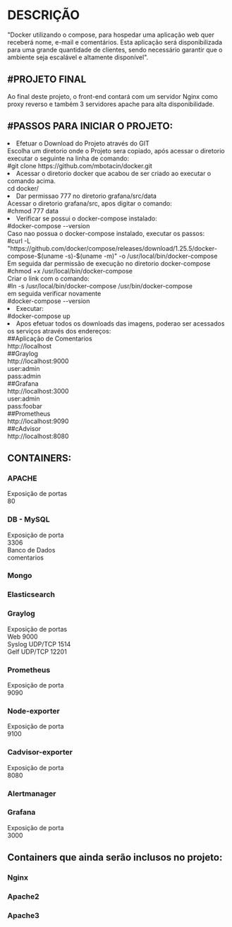 <h1>DESCRIÇÃO</h1>

"Docker utilizando o compose, para hospedar uma aplicação web quer receberá nome, e-mail e comentários. Esta aplicação será disponibilizada para uma grande quantidade de clientes, sendo necessário garantir que o ambiente seja escalável e altamente disponível".

<h2>#PROJETO FINAL</h2>
Ao final deste projeto, o front-end contará com um servidor Nginx como proxy reverso e também 3 servidores apache para alta disponibilidade.

<h2>#PASSOS PARA INICIAR O PROJETO:</h2>
<li>Efetuar o Download do Projeto através do GIT<br>
    Escolha um diretorio onde o Projeto sera copiado, após acessar o diretorio executar o seguinte na linha de comando:<br>
    #git clone https://github.com/mbotacin/docker.git<br>
<li>Acessar o diretorio docker que acabou de ser criado ao executar o comando acima.<br>
    cd docker/
<li>Dar permissao 777 no diretorio grafana/src/data<br>
    Acessar o diretorio grafana/src, apos digitar o comando:<br>
    #chmod 777 data<br>
<li>Verificar se possui o docker-compose instalado:<br>
    #docker-compose --version<br>
    Caso nao possua o docker-compose instalado, executar os passos:<br>
    #curl -L "https://github.com/docker/compose/releases/download/1.25.5/docker-compose-$(uname -s)-$(uname -m)" -o /usr/local/bin/docker-compose<br>
    Em seguida dar permissão de execução no diretorio docker-compose<br>
    #chmod +x /usr/local/bin/docker-compose<br>
    Criar o link com o comando:<br>
    #ln -s /usr/local/bin/docker-compose /usr/bin/docker-compose<br>
    em seguida verificar novamente<br>
    #docker-compose --version<br>
<li>Executar:<br>
    #docker-compose up<br>
<li>Apos efetuar todos os downloads das imagens, poderao ser acessados os serviços através dos endereços:<br>
    ##Aplicação de Comentarios<br>
    http://localhost<br>
    ##Graylog<br>
    http://localhost:9000<br>
    user:admin<br>
    pass:admin<br>
    ##Grafana<br>
    http://localhost:3000<br>
    user:admin<br>
    pass:foobar<br>
    ##Prometheus<br>
    http://localhost:9090<br>
    ##cAdvisor<br>
    http://localhost:8080<br>

<h2>CONTAINERS:</h2>
<h3>APACHE</h3>
    Exposição de portas<br>
    80

<h3>DB - MySQL</h3>
    Exposição de porta<br>
    3306<br>
    Banco de Dados<br>
    comentarios

<h3>Mongo</h3>
<h3>Elasticsearch</h3>
<h3>Graylog</h3>
	Exposição de portas<br>
	Web 9000<br>
	Syslog UDP/TCP 1514<br>
	Gelf UDP/TCP 12201
<h3>Prometheus</h2>
	Exposição de porta<br>
    	9090

<h3>Node-exporter</h3>
	Exposição de porta<br>
	9100
<h3>Cadvisor-exporter</h3>
	Exposição de porta<br>
	8080
<h3>Alertmanager</h3>
<h3>Grafana</h3>
	Exposição de porta<br>
    	3000
	
<h2>Containers que ainda serão inclusos no projeto:</h2>

<h3>Nginx</h3>
<h3>Apache2</h3>
<h3>Apache3</h3>
